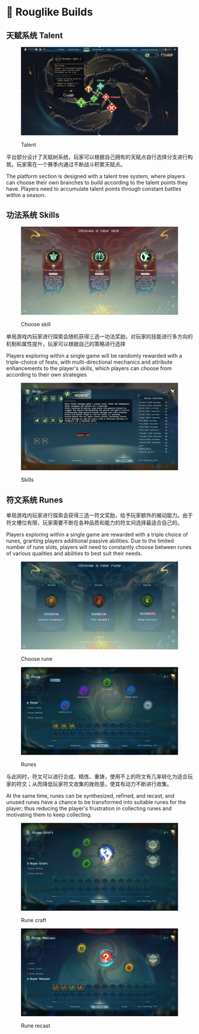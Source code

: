 # 🎲 Rouglike Builds

## 天赋系统 Talent

<figure><img src="../../.gitbook/assets/e01bca2bbf6e6e665fe2ef74f8a50516 (1).jpg" alt=""><figcaption><p>Talent</p></figcaption></figure>

平台部分设计了天赋树系统，玩家可以根据自己拥有的天赋点自行选择分支进行构筑。玩家需在一个赛季内通过不断战斗积累天赋点。

The platform section is designed with a talent tree system, where players can choose their own branches to build according to the talent points they have. Players need to accumulate talent points through constant battles within a season.

## 功法系统 Skills

<figure><img src="../../.gitbook/assets/image.jpg" alt=""><figcaption><p>Choose skill</p></figcaption></figure>

单局游戏内玩家进行探索会随机获得三选一功法奖励，对玩家的技能进行多方向的机制和属性提升，玩家可以根据自己的策略进行选择

Players exploring within a single game will be randomly rewarded with a triple-choice of feats, with multi-directional mechanics and attribute enhancements to the player's skills, which players can choose from according to their own strategies

<figure><img src="../../.gitbook/assets/zfbgfuibafuinauifia(2).jpg" alt=""><figcaption><p>Skills</p></figcaption></figure>

## 符文系统 Runes

单局游戏内玩家进行探索会获得三选一符文奖励，给予玩家额外的被动能力。由于符文槽位有限，玩家需要不断在各种品质和能力的符文间选择最适合自己的。

Players exploring within a single game are rewarded with a triple choice of runes, granting players additional passive abilities. Due to the limited number of rune slots, players will need to constantly choose between runes of various qualities and abilities to best suit their needs.

<figure><img src="../../.gitbook/assets/image (1).jpg" alt=""><figcaption><p>Choose rune</p></figcaption></figure>

<figure><img src="../../.gitbook/assets/image (2).jpg" alt=""><figcaption><p>Runes</p></figcaption></figure>

与此同时，符文可以进行合成、精炼、重铸，使用不上的符文有几率转化为适合玩家的符文；从而降低玩家符文收集的挫败感，使其有动力不断进行收集。

At the same time, runes can be synthesized, refined, and recast, and unused runes have a chance to be transformed into suitable runes for the player; thus reducing the player's frustration in collecting runes and motivating them to keep collecting.

<figure><img src="../../.gitbook/assets/image (3).jpg" alt=""><figcaption><p>Rune craft</p></figcaption></figure>

<figure><img src="../../.gitbook/assets/image (4).jpg" alt=""><figcaption><p>Rune recast</p></figcaption></figure>

